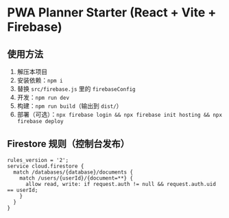 # PWA Planner Starter (React + Vite + Firebase)

## 使用方法
1. 解压本项目
2. 安装依赖：`npm i`
3. 替换 `src/firebase.js` 里的 `firebaseConfig`
4. 开发：`npm run dev`
5. 构建：`npm run build`（输出到 `dist/`）
6. 部署（可选）：`npx firebase login && npx firebase init hosting && npx firebase deploy`

## Firestore 规则（控制台发布）
```
rules_version = '2';
service cloud.firestore {
  match /databases/{database}/documents {
    match /users/{userId}/{document=**} {
      allow read, write: if request.auth != null && request.auth.uid == userId;
    }
  }
}
```
